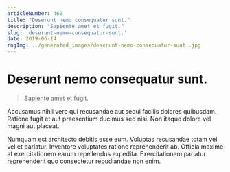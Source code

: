 ```yaml
---
articleNumber: 460
title: "Deserunt nemo consequatur sunt."
description: "Sapiente amet et fugit."
slug: 'deserunt-nemo-consequatur-sunt.'
date: 2019-06-14
rngImg: ../generated_images/deserunt-nemo-consequatur-sunt..jpg
---
```


# Deserunt nemo consequatur sunt.

> Sapiente amet et fugit.

Accusamus nihil vero qui recusandae aut sequi facilis dolores quibusdam. Ratione fugit et aut praesentium ducimus sed nisi. Non itaque dolore vel magni aut placeat.
 Numquam est architecto debitis esse eum. Voluptas recusandae totam vel vel et pariatur. Inventore voluptates ratione reprehenderit ab. Officia maxime at exercitationem earum repellendus expedita. Exercitationem pariatur reprehenderit quo consectetur repudiandae non enim.
